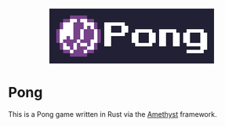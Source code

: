 <p align="center">
  <img src="/assets/texture/logo-big.png">
</p>

# Pong

This is a Pong game written in Rust via the [Amethyst](https://amethyst.rs/)
framework.
